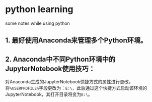 # python learning
some notes while using python

## 1. 最好使用Anaconda来管理多个Python环境。

## 2. Anaconda中不同Python环境中的JupyterNotebook使用技巧：
对Anaconda生成的JupyterNotebook快捷方式的属性进行更改，将`%USERPROFILE%`字段更改为：`E:\`，此后通过这个快捷方式启动该环境的JupyterNotebook，其打开目录将变为`E:\`。
